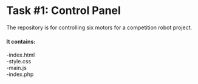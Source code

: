 # <h1> Task #1: Control Panel </h1>
The repository is for controlling six motors for a competition robot project.

<h4> It contains: </h4>
-index.html 
<br>
-style.css
<br>
-main.js
<br>
-index.php
